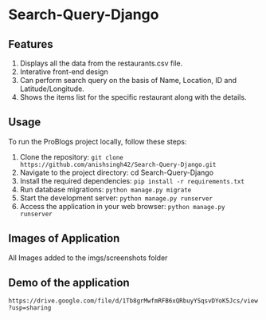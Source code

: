# Search-Query-Django

## Features 
1. Displays all the data from the restaurants.csv file.
2. Interative front-end design
3. Can perform search query on the basis of Name, Location, ID and Latitude/Longitude.
4. Shows the items list for the specific restaurant along with the details.

## Usage

To run the ProBlogs project locally, follow these steps:
1. Clone the repository:
   ```git clone  https://github.com/anishsingh42/Search-Query-Django.git```
2. Navigate to the project directory: cd Search-Query-Django
3. Install the required dependencies: ```pip install -r requirements.txt ```
4. Run database migrations: ``` python manage.py migrate ```
5. Start the development server: ``` python manage.py runserver ```
6. Access the application in your web browser: ``` python manage.py runserver ```


## Images of Application
All Images added to the imgs/screenshots folder

## Demo of the application
```https://drive.google.com/file/d/1Tb8grMwfmRFB6xQRbuyYSqsvDYoK5Jcs/view?usp=sharing```

